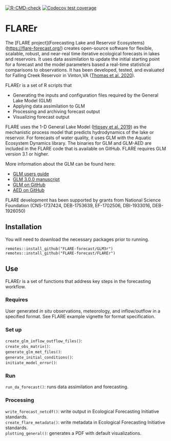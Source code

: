 <!-- badges: start -->
  [![R-CMD-check](https://github.com/FLARE-forecast/FLAREr/actions/workflows/R-CMD-check.yaml/badge.svg)](https://github.com/FLARE-forecast/FLAREr/actions/workflows/R-CMD-check.yaml)
[![Codecov test coverage](https://codecov.io/gh/FLARE-forecast/FLAREr/branch/master/graph/badge.svg)](https://codecov.io/gh/FLARE-forecast/FLAREr?branch=master)
<!-- badges: end -->

# FLAREr

The [FLARE project](Forecasting Lake and Reservoir Ecosystems)(https://flare-forecast.org/) creates open-source software for flexible, scalable, robust, and near-real time iterative ecological forecasts in lakes and reservoirs.  It uses data assimilation to update the initial starting point for a forecast and the model parameters based a real-time statistical comparisons to observations.  It has been developed, tested, and evaluated for Falling  Creek Reservoir in Vinton,VA ([Thomas et al. 2020](https://agupubs.onlinelibrary.wiley.com/doi/abs/10.1029/2019WR026138)).

FLAREr is a set of R scripts that

* Generating the inputs and configuration files required by the General Lake Model (GLM)
* Applying data assimilation to GLM
* Processing and archiving forecast output
* Visualizing forecast output

FLARE uses the 1-D General Lake Model ([Hipsey et al. 2019](https://www.geosci-model-dev.net/12/473/2019/)) as the mechanistic process model that predicts hydrodynamics of the lake or reservoir.  For forecasts of water quality, it uses GLM with the Aquatic Ecosystem Dynamics library.   The binaries for GLM and GLM-AED are included in the FLARE code that is available on GitHub. FLARE requires GLM version 3.1 or higher.

More information about the GLM can be found here:

* [GLM users guide](https://aed.see.uwa.edu.au/research/models/GLM/index.html) 
* [GLM 3.0.0 manuscript](https://www.geosci-model-dev.net/12/473/2019/) 
* [GLM on GitHub](https://github.com/AquaticEcoDynamics/GLM)
* [AED on GitHub](https://github.com/AquaticEcoDynamics/libaed2)

FLARE development has been supported by grants from National Science Foundation (CNS-1737424, DEB-1753639, EF-1702506, DBI-1933016, DEB-1926050)

## Installation

You will need to download the necessary packages prior to running.
```
remotes::install_github("FLARE-forecast/GLM3r")
remotes::install_github("FLARE-forecast/FLAREr")

```

## Use

FLAREr is a set of functions that address key steps in the forecasting workflow. 

### Requires

User generated *in situ* observations, meteorology, and inflow/outflow in a specified format.  See FLARE example vignette for format specification.

### Set up

`create_glm_inflow_outflow_files()`:   
`create_obs_matrix()`:    
`generate_glm_met_files()`:   
`generate_initial_conditions()`:    
`initiate_model_error()`:    

### Run

`run_da_forecast()`: runs data assimilation and forecasting. 

### Processing

`write_forecast_netcdf()`: write output in Ecological Forecasting Initiative standards.     
`create_flare_metadata()`: write metadata in Ecological Forecasting Initiative standards.     
`plotting_general()`: generates a PDF with default visualizations. 
 

 
